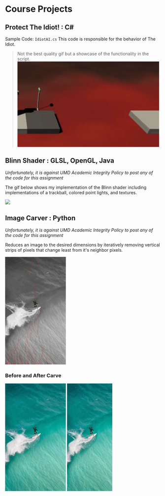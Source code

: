 # Course Projects

## Protect The Idiot! : C#

Sample Code: `IdiotAI.cs` This code is responsible for the behavior of The Idiot.

> Not the best quality gif but a showcase of the functionality in the script.
![](idiot.gif)

## Blinn Shader : GLSL, OpenGL, Java

*Unfortunately, it is against UMD Academic Integrity Policy to post any of the code for this assignment*

The gif below shows my implementation of the Blinn shader including implementations of a trackball, colored point lights, and textures.

![](blinn.gif)

## Image Carver : Python

*Unfortunately, it is against UMD Academic Integrity Policy to post any of the code for this assignment*

Reduces an image to the desired dimensions by iteratively removing vertical strips of pixels that change least from it's neighbor pixels.

<img src="carver.png" height="350">

### Before and After Carve

<img src="before_carve.jpg" height="350">

<img src="after_carve.png" height="350">
